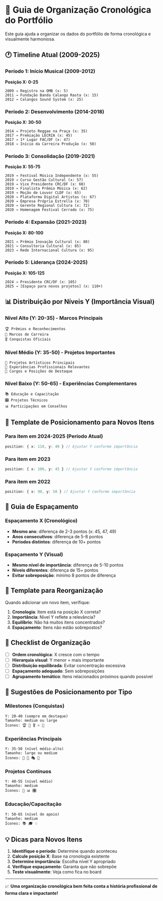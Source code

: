 # 📅 Guia de Organização Cronológica do Portfólio

Este guia ajuda a organizar os dados do portfólio de forma cronológica e visualmente harmoniosa.

## 🕐 Timeline Atual (2009-2025)

### Período 1: Início Musical (2009-2012)
**Posição X: 0-25**

```
2009 → Registro na OMB (x: 5)
2011 → Fundação Banda Calango Rasta (x: 15) 
2012 → Calangos Sound System (x: 25)
```

### Período 2: Desenvolvimento (2014-2018)
**Posição X: 30-50**

```
2014 → Projeto Reggae na Praça (x: 35)
2017 → Premiação LECRIA (x: 45)
2017 → 1º Lugar FAC/DF (x: 47)
2018 → Início da Carreira Produção (x: 50)
```

### Período 3: Consolidação (2019-2021)
**Posição X: 55-75**

```
2019 → Festival Música Independente (x: 55)
2019 → Curso Gestão Cultural (x: 57)
2019 → Vice Presidente CRC/DF (x: 60)
2019 → Finalista Prêmio Música (x: 62)
2019 → Moção de Louvor CLDF (x: 65)
2020 → Plataforma Digital Artistas (x: 67)
2020 → Empresa Própria Estrella (x: 70)
2020 → Gerente Regional Cultura (x: 72)
2020 → Homenagem Festival Cerrado (x: 75)
```

### Período 4: Expansão (2021-2023)
**Posição X: 80-100**

```
2021 → Prêmio Inovação Cultural (x: 80)
2021 → Consultoria Cultural (x: 85)
2023 → Rede Internacional Cultura (x: 95)
```

### Período 5: Liderança (2024-2025)
**Posição X: 105-125**

```
2024 → Presidente CRC/DF (x: 105)
2025 → [Espaço para novos projetos] (x: 110+)
```

## 📊 Distribuição por Níveis Y (Importância Visual)

### Nível Alto (Y: 20-35) - Marcos Principais
```
🏆 Prêmios e Reconhecimentos
🚀 Marcos de Carreira
🎖️ Conquistas Oficiais
```

### Nível Médio (Y: 35-50) - Projetos Importantes
```
🎵 Projetos Artísticos Principais
💼 Experiências Profissionais Relevantes
🤝 Cargos e Posições de Destaque
```

### Nível Baixo (Y: 50-65) - Experiências Complementares
```
📚 Educação e Capacitação
🎛️ Projetos Técnicos
📊 Participações em Conselhos
```

## 🎯 Template de Posicionamento para Novos Itens

### Para item em 2024-2025 (Período Atual)
```typescript
position: { x: 110, y: 40 } // Ajustar Y conforme importância
```

### Para item em 2023
```typescript  
position: { x: 100, y: 45 } // Ajustar Y conforme importância
```

### Para item em 2022
```typescript
position: { x: 90, y: 50 } // Ajustar Y conforme importância
```

## 📏 Guia de Espaçamento

### Espaçamento X (Cronológico)
- **Mesmo ano**: diferença de 2-3 pontos (x: 45, 47, 49)
- **Anos consecutivos**: diferença de 5-8 pontos
- **Períodos distintos**: diferença de 10+ pontos

### Espaçamento Y (Visual)
- **Mesmo nível de importância**: diferença de 5-10 pontos
- **Níveis diferentes**: diferença de 15+ pontos
- **Evitar sobreposição**: mínimo 8 pontos de diferença

## 🔄 Template para Reorganização

Quando adicionar um novo item, verifique:

1. **Cronologia**: Item está na posição X correta?
2. **Importância**: Nível Y reflete a relevância?
3. **Equilíbrio**: Não há muitos itens concentrados?
4. **Espaçamento**: Itens não estão sobrepostos?

## 📝 Checklist de Organização

- [ ] **Ordem cronológica**: X cresce com o tempo
- [ ] **Hierarquia visual**: Y menor = mais importante
- [ ] **Distribuição equilibrada**: Evitar concentração excessiva
- [ ] **Espaçamento adequado**: Sem sobreposições
- [ ] **Agrupamento temático**: Itens relacionados próximos quando possível

## 🎨 Sugestões de Posicionamento por Tipo

### Milestones (Conquistas)
```
Y: 20-40 (sempre em destaque)
Tamanho: medium ou large
Ícones: 🏆 🥇 🎖️ ⭐ 🌟
```

### Experiências Principais
```
Y: 35-50 (nível médio-alto)
Tamanho: large ou medium
Ícones: 🎵 💼 🎭 🤝
```

### Projetos Contínuos
```
Y: 40-55 (nível médio)
Tamanho: medium
Ícones: 🎪 📊 🎛️
```

### Educação/Capacitação
```
Y: 50-65 (nível de apoio)
Tamanho: medium
Ícones: 📚 🎓 💡
```

## 💡 Dicas para Novos Itens

1. **Identifique o período**: Determine quando aconteceu
2. **Calcule posição X**: Base na cronologia existente
3. **Determine importância**: Escolha nível Y apropriado
4. **Verifique espaçamento**: Garanta que não sobrepõe
5. **Teste visualmente**: Veja como fica no board

---

📈 **Uma organização cronológica bem feita conta a história profissional de forma clara e impactante!**

